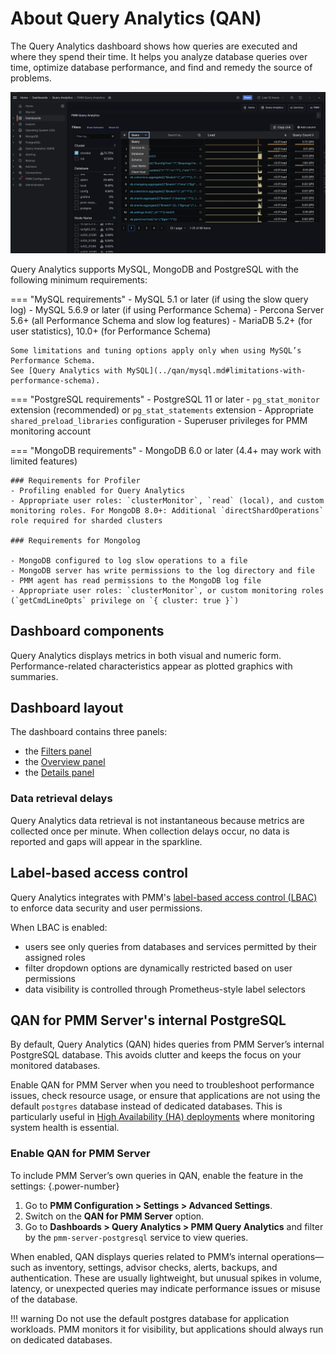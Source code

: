 # About Query Analytics (QAN)

The Query Analytics dashboard shows how queries are executed and where they spend their time. It helps you analyze database queries over time, optimize database performance, and find and remedy the source of problems.

![!image](../../images/PMM_Query_Analytics.jpg)

Query Analytics supports MySQL, MongoDB and PostgreSQL with the following minimum requirements:

=== "MySQL requirements"
    - MySQL 5.1 or later (if using the slow query log)
    - MySQL 5.6.9 or later (if using Performance Schema)
    - Percona Server 5.6+ (all Performance Schema and slow log features)
    - MariaDB 5.2+ (for user statistics), 10.0+ (for Performance Schema)

    Some limitations and tuning options apply only when using MySQL’s Performance Schema.  
    See [Query Analytics with MySQL](../qan/mysql.md#limitations-with-performance-schema).

=== "PostgreSQL requirements"
    - PostgreSQL 11 or later
    - `pg_stat_monitor` extension (recommended) or `pg_stat_statements` extension
    - Appropriate `shared_preload_libraries` configuration
    - Superuser privileges for PMM monitoring account

=== "MongoDB requirements"
    - MongoDB 6.0 or later (4.4+ may work with limited features)

    ### Requirements for Profiler
    - Profiling enabled for Query Analytics
    - Appropriate user roles: `clusterMonitor`, `read` (local), and custom monitoring roles. For MongoDB 8.0+: Additional `directShardOperations` role required for sharded clusters

    ### Requirements for Mongolog

    - MongoDB configured to log slow operations to a file
    - MongoDB server has write permissions to the log directory and file
    - PMM agent has read permissions to the MongoDB log file
    - Appropriate user roles: `clusterMonitor`, or custom monitoring roles (`getCmdLineOpts` privilege on `{ cluster: true }`)

## Dashboard components
Query Analytics displays metrics in both visual and numeric form. Performance-related characteristics appear as plotted graphics with summaries.

## Dashboard layout
The dashboard contains three panels:

- the [Filters panel](panels/filters.md)
- the [Overview panel](panels/overview.md)
- the [Details panel](panels/details.md)

### Data retrieval delays

Query Analytics data retrieval is not instantaneous because metrics are collected once per minute. When collection delays occur, no data is reported and gaps will appear in the sparkline.

## Label-based access control

Query Analytics integrates with PMM's [label-based access control (LBAC)](../../admin/roles/access-control/intro.md) to enforce data security and user permissions.

When LBAC is enabled:

- users see only queries from databases and services permitted by their assigned roles
- filter dropdown options are dynamically restricted based on user permissions
- data visibility is controlled through Prometheus-style label selectors

## QAN for PMM Server's internal PostgreSQL

By default, Query Analytics (QAN) hides queries from PMM Server’s internal PostgreSQL database. This avoids clutter and keeps the focus on your monitored databases.

Enable QAN for PMM Server when you need to troubleshoot performance issues, check resource usage, or ensure that applications are not using the default `postgres` database instead of dedicated databases. This is particularly useful in [High Availability (HA) deployments](../../install-pmm/HA.md) where monitoring system health is essential.

### Enable QAN for PMM Server
To include PMM Server’s own queries in QAN, enable the feature in the settings:
{.power-number}

1. Go to **PMM Configuration > Settings > Advanced Settings**.
2. Switch on the **QAN for PMM Server** option.
3. Go to **Dashboards > Query Analytics > PMM Query Analytics** and filter by the `pmm-server-postgresql` service to view queries.

When enabled, QAN displays queries related to PMM’s internal operations—such as inventory, settings, advisor checks, alerts, backups, and authentication. These are usually lightweight, but unusual spikes in volume, latency, or unexpected queries may indicate performance issues or misuse of the database.

!!! warning
Do not use the default postgres database for application workloads. PMM monitors it for visibility, but applications should always run on dedicated databases.